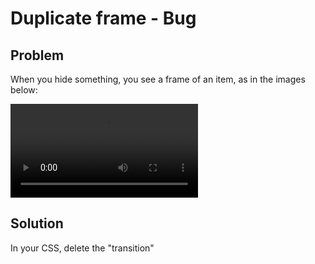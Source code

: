 # Duplicate frame - Bug



## Problem

When you hide something, you see a frame of an item, as in the images below:

<video src="https://github.com/Organize-Cloud-Labs/Service-Portal/tree/main/Documentation/images/Gravação de Tela 2020-12-09 às 17.18.25 (1).mov"></video>



## Solution

In your CSS, delete the "transition"
